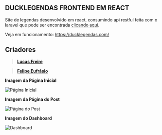 ## DUCKLEGENDAS FRONTEND EM REACT

Site de legendas desenvolvido em react, consumindo api restful feita com o laravel que pode ser encontrada <a href="https://github.com/freirejandre/ducklegendas-backend">clicando aqui</a>. 

Veja em funcionamento: https://ducklegendas.com/

## Criadores
> **<a href="https://github.com/freirejandre" target="_blank">Lucas Freire</a>**

> **<a href="https://github.com/garumam" target="_blank">Felipe Eufrásio</a>**

**Imagem da Página Inicial**

![Página Inicial](https://github.com/garumam/ducklegendas-frontend/blob/master/imagens-sistema/pagina-inicial.png)

**Imagem da Página do Post**

![Página do Post](https://github.com/garumam/ducklegendas-frontend/blob/master/imagens-sistema/pagina-post.png)

**Imagem do Dashboard**

![Dashboard](https://github.com/garumam/ducklegendas-frontend/blob/master/imagens-sistema/dashboard.png)
